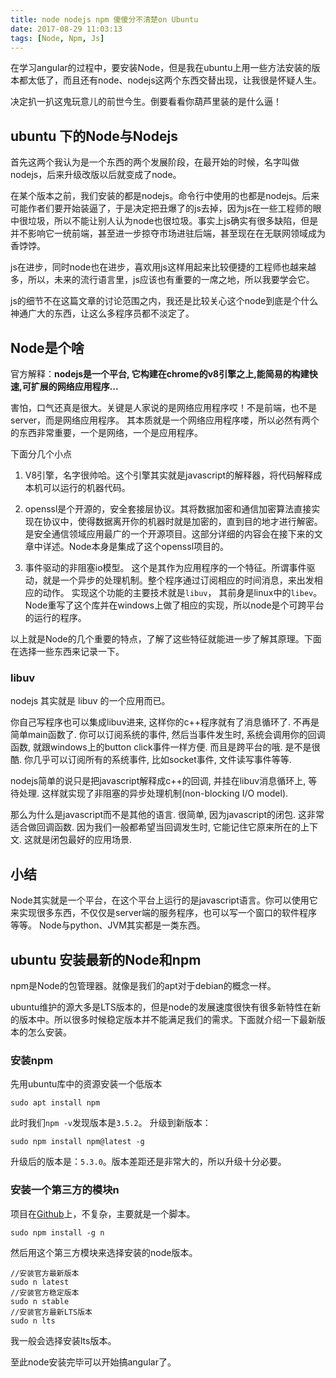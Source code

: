 ```yaml
---
title: node nodejs npm 傻傻分不清楚on Ubuntu
date: 2017-08-29 11:03:13
tags: [Node, Npm, Js]
---
```


在学习angular的过程中，要安装Node，但是我在ubuntu上用一些方法安装的版本都太低了，而且还有node、nodejs这两个东西交替出现，让我很是怀疑人生。

决定扒一扒这鬼玩意儿的前世今生。倒要看看你葫芦里装的是什么逼！

## ubuntu 下的Node与Nodejs

首先这两个我认为是一个东西的两个发展阶段，在最开始的时候，名字叫做nodejs，后来升级改版以后就变成了node。

在某个版本之前，我们安装的都是nodejs。命令行中使用的也都是nodejs。后来可能作者们要开始装逼了，于是决定把丑爆了的js去掉，因为js在一些工程师的眼中很垃圾，所以不能让别人认为node也很垃圾。事实上js确实有很多缺陷，但是并不影响它一统前端，甚至进一步掠夺市场进驻后端，甚至现在在无联网领域成为香饽饽。

js在进步，同时node也在进步，喜欢用js这样用起来比较便捷的工程师也越来越多，所以，未来的流行语言里，js应该也有重要的一席之地，所以我要学会它。

js的细节不在这篇文章的讨论范围之内，我还是比较关心这个node到底是个什么神通广大的东西，让这么多程序员都不淡定了。

## Node是个啥

官方解释：**nodejs是一个平台, 它构建在chrome的v8引擎之上,能简易的构建快速,可扩展的网络应用程序...**

害怕，口气还真是很大。关键是人家说的是网络应用程序哎！不是前端，也不是server，而是网络应用程序。
其本质就是一个网络应用程序喽，所以必然有两个的东西非常重要，一个是网络，一个是应用程序。

下面分几个小点

1. V8引擎，名字很帅哈。这个引擎其实就是javascript的解释器，将代码解释成本机可以运行的机器代码。

2. openssl是个开源的，安全套接层协议。其将数据加密和通信加密算法直接实现在协议中，使得数据离开你的机器时就是加密的，直到目的地才进行解密。是安全通信领域应用最广的一个开源项目。这部分详细的内容会在接下来的文章中详述。Node本身是集成了这个openssl项目的。

3. 事件驱动的非阻塞io模型。
这个是其作为应用程序的一个特征。所谓事件驱动，就是一个异步的处理机制。整个程序通过订阅相应的时间消息，来出发相应的动作。
实现这个功能的主要技术就是`libuv`， 其前身是linux中的`libev`。Node重写了这个库并在windows上做了相应的实现，所以node是个可跨平台的运行的程序。

以上就是Node的几个重要的特点，了解了这些特征就能进一步了解其原理。下面在选择一些东西来记录一下。

### libuv

nodejs 其实就是 libuv 的一个应用而已。

你自己写程序也可以集成libuv进来, 这样你的c++程序就有了消息循环了. 不再是简单main函数了. 你可以订阅系统的事件, 然后当事件发生时, 系统会调用你的回调函数, 就跟windows上的button click事件一样方便. 而且是跨平台的哦. 是不是很酷. 你几乎可以订阅所有的系统事件, 比如socket事件, 文件读写事件等等.

nodejs简单的说只是把javascript解释成c++的回调, 并挂在libuv消息循环上, 等待处理. 这样就实现了非阻塞的异步处理机制(non-blocking I/O model).

那么为什么是javascript而不是其他的语言. 很简单, 因为javascript的闭包. 这非常适合做回调函数. 因为我们一般都希望当回调发生时, 它能记住它原来所在的上下文. 这就是闭包最好的应用场景.


## 小结

Node其实就是一个平台，在这个平台上运行的是javascript语言。你可以使用它来实现很多东西，不仅仅是server端的服务程序，也可以写一个窗口的软件程序等等。
Node与python、JVM其实都是一类东西。

## ubuntu 安装最新的Node和npm

npm是Node的包管理器。就像是我们的apt对于debian的概念一样。

ubuntu维护的源大多是LTS版本的，但是node的发展速度很快有很多新特性在新的版本中。所以很多时候稳定版本并不能满足我们的需求。下面就介绍一下最新版本的怎么安装。

### 安装npm

先用ubuntu库中的资源安装一个低版本
```
sudo apt install npm
```
此时我们`npm -v`发现版本是`3.5.2`。
升级到新版本：
```
sudo npm install npm@latest -g
```
升级后的版本是：`5.3.0`。版本差距还是非常大的，所以升级十分必要。

### 安装一个第三方的模块n

项目在[Github](https://github.com/tj/n)上，不复杂，主要就是一个脚本。
```
sudo npm install -g n
```
然后用这个第三方模块来选择安装的node版本。
```
//安装官方最新版本
sudo n latest
//安装官方稳定版本
sudo n stable
//安装官方最新LTS版本
sudo n lts
```
我一般会选择安装lts版本。

至此node安装完毕可以开始搞angular了。
